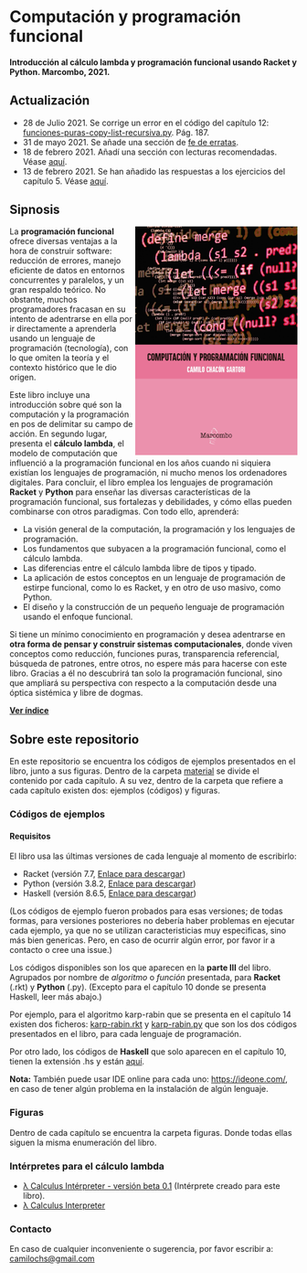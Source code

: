 # Computación y programación funcional
#### Introducción al cálculo lambda y programación funcional usando Racket y Python. Marcombo, 2021.


## Actualización

- 28 de Julio 2021. Se corrige un error en el código del capítulo 12: [funciones-puras-copy-list-recursiva.py](material/cap%C3%ADtulo_12/ejemplos/funciones-puras-copy-list-recursiva.py). Pág. 187.
- 31 de mayo 2021. Se añade una sección de [fe de erratas](erratas.md).
- 18 de febrero 2021. Añadí una sección con lecturas recomendadas. Véase [aquí](recomendaciones.md).
- 13 de febrero 2021. Se han añadido las respuestas a los ejercicios del capítulo 5. Véase [aquí](material/ejercicios_resueltos/capítulo_5/respuestas.md).


## Sipnosis

<a href="https://www.marcombo.com/computacion-y-programacion-funcional-9788426732439/"><img src="img/libro-01.jpg" alt="Computación y programación funcional" height="400px" align="right"></a>

La **programación funcional** ofrece diversas ventajas a la hora de construir software: reducción de errores, manejo eficiente de datos en entornos concurrentes y paralelos, y un gran respaldo teórico. No obstante, muchos programadores fracasan en su intento de adentrarse en ella por ir directamente a aprenderla usando un lenguaje de programación (tecnología), con lo que omiten la teoría y el contexto histórico que le dio origen.

Este libro incluye una introducción sobre qué son la computación y la programación en pos de delimitar su campo de acción. En segundo lugar, presenta el **cálculo lambda**, el modelo de computación que influenció a la programación funcional en los años cuando ni siquiera existían los lenguajes de programación, ni mucho menos los ordenadores digitales. Para concluir, el libro emplea los lenguajes de programación **Racket** y **Python** para enseñar las diversas características de la programación funcional, sus fortalezas y debilidades, y cómo ellas pueden combinarse con otros paradigmas. Con todo ello, aprenderá:

* La visión general de la computación, la programación y los lenguajes de programación.
* Los fundamentos que subyacen a la programación funcional, como el cálculo lambda.
* Las diferencias entre el cálculo lambda libre de tipos y tipado.
* La aplicación de estos conceptos en un lenguaje de programación de estirpe funcional, como lo es Racket, y en otro de uso masivo, como Python.
* El diseño y la construcción de un pequeño lenguaje de programación usando el enfoque funcional.

Si tiene un mínimo conocimiento en programación y desea adentrarse en **otra forma de pensar y construir sistemas computacionales**, donde viven conceptos como reducción, funciones puras, transparencia referencial, búsqueda de patrones, entre otros, no espere más para hacerse con este libro. Gracias a él no descubrirá tan solo la programación funcional, sino que ampliará su perspectiva con respecto a la computación desde una óptica sistémica y libre de dogmas.

**[Ver índice](https://docdro.id/u5lnpgj)**


## Sobre este repositorio

En este repositorio se encuentra los códigos de ejemplos presentados en el libro, junto a sus figuras.  Dentro de la carpeta [material](material/) se divide el contenido por cada capítulo.  A su vez, dentro de la carpeta que refiere a cada capítulo existen dos: ejemplos (códigos) y figuras.

### Códigos de ejemplos

#### Requisitos

El libro usa las últimas versiones de cada lenguaje al momento de escribirlo:

- Racket (versión 7.7, [Enlace para descargar](https://download.racket-lang.org/)) 
- Python (versión 3.8.2, [Enlace para descargar](https://www.python.org/downloads/))
- Haskell (versión 8.6.5, [Enlace para descargar](https://www.haskell.org/platform/))

(Los códigos de ejemplo fueron probados para esas versiones; de todas formas, para versiones posteriores no debería haber problemas en ejecutar cada ejemplo, ya que no se utilizan caracteristicias muy especificas, sino más bien genericas. Pero, en caso de ocurrir algún error, por favor ir a contacto o cree una issue.)


Los códigos disponibles son los que aparecen en la **parte III** del libro. Agrupados por nombre de _algoritmo_ o _función_ presentada, para **Racket** (.rkt) y **Python** (.py). (Excepto para el capítulo 10 donde se presenta Haskell, leer más abajo.)

Por ejemplo, para el algoritmo karp-rabin que se presenta en el capítulo 14 existen dos ficheros: [karp-rabin.rkt](material/capítulo_14/ejemplos/karp-rabin.rkt) y [karp-rabin.py](material/capítulo_14/ejemplos/karp-rabin.py) que son los dos códigos presentados en el libro, para cada lenguaje de programación.

Por otro lado, los códigos de **Haskell** que solo aparecen en el capítulo 10, tienen la extensión .hs y están [aquí](material/capítulo_10/ejemplos).

**Nota:** También puede usar IDE online para cada uno: https://ideone.com/, en caso de tener algún problema en la instalación de algún lenguaje.



### Figuras

Dentro de cada capítulo se encuentra la carpeta figuras. Donde todas ellas siguen la misma enumeración del libro.

### Intérpretes para el cálculo lambda 

* [λ Calculus Intérpreter - versión beta 0.1](https://camilochs.github.io/lambdacalculus/) (Intérprete creado para este libro).
* [λ Calculus Interpreter](https://jacksongl.github.io/files/demo/lambda/)

### Contacto

En caso de cualquier inconveniente o sugerencia, por favor escribir a: camilochs@gmail.com
